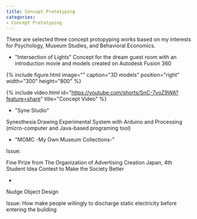 ```yaml
---
title: Concept Prototyping 
categories:
- Concept Prototyping
---
```


These are selected three concept protopyping works based on my interests for Psychology, Museum Studies, and Behavioral Economics. 

* "Intersection of Lights"
Concept for the dream guest room with an introduction movie and models created on Autodesk Fusion 360

{% include figure.html image="" caption="3D models" position="right" width="300" height="800" %}

{% include video.html id="https://youtube.com/shorts/SnC-7voZ9WA?feature=share" title="Concept Video" %}

* "Syne Studio"

Synesthesia Drawing Experimental System with Arduino and Processing (micro-computer and Java-based programing tool)

* "MOMC -My Own Museum Collections-"

Issue:

Fine Prize from The Organization of Advertising Creation Japan, 4th Student Idea Contest to Make the Society Better

* 

Nudge Object Design

Issue: How make people willingly to discharge static electricity before entering the building

